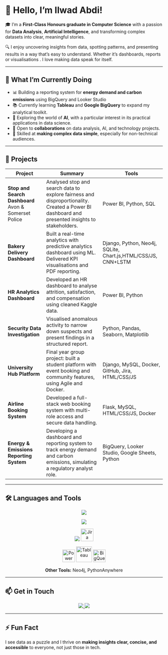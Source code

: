 # 👋 Hello, I’m Ilwad Abdi!

🎓 I’m a **First-Class Honours graduate in Computer Science** with a passion for **Data Analysis**, **Artificial Intelligence**, and transforming complex datasets into clear, meaningful stories.

🔍 I enjoy uncovering insights from data, spotting patterns, and presenting results in a way that’s easy to understand. Whether it’s dashboards, reports or visualisations . I love making data speak for itself.

---

## 💼 What I’m Currently Doing

- 📊 Building a reporting system for **energy demand and carbon emissions** using BigQuery and Looker Studio  
- 📚 Currently learning **Tableau** and **Google BigQuery** to expand my analytical toolkit.
- 🤖 Exploring the world of **AI**, with a particular interest in its practical applications in data science.
- 🤝 Open to **collaborations** on data analysis, AI, and technology projects.
- 🧠 Skilled at **making complex data simple**, especially for non-technical audiences.

---

## 🚀  Projects

| Project | Summary | Tools |
|--------|---------|-------|
| **Stop and Search Dashboard** <br> Avon & Somerset Police | Analysed stop and search data to explore fairness and disproportionality. Created a Power BI dashboard and presented insights to stakeholders. | Power BI, Python, SQL |
| **Bakery Delivery Dashboard** | Built a real-time analytics with predictive analytics dashboard using ML. Delivered KPI visualisations and PDF reporting. | Django, Python, Neo4j, SQLite, Chart.js,HTML/CSS/JS, CNN+LSTM |
| **HR Analytics Dashboard** | Developed an HR dashboard to analyse attrition, satisfaction, and compensation using cleaned Kaggle data. | Power BI, Python |
| **Security Data Investigation** | Visualised anomalous activity to narrow down suspects and present findings in a structured report. | Python, Pandas, Seaborn, Matplotlib |
| **University Hub Platform** | Final year group project: built a student platform with event booking and community features, using Agile and Docker. | Django, MySQL, Docker, GitHub, Jira, HTML/CSS/JS|
| **Airline Booking System** | Developed a full-stack web booking system with multi-role access and secure data handling. | Flask, MySQL, HTML/CSS/JS, Docker |
| **Energy & Emissions Reporting System** | Developing a dashboard and reporting system to track energy demand and carbon emissions, simulating a regulatory analyst role. | BigQuery, Looker Studio, Google Sheets, Python |


---

## 🛠️ Languages and Tools

<p align="center">
  <img src="https://skillicons.dev/icons?i=python,mysql,sqlite,git,linux" />
</p>
<p align="center">
  <img src="https://skillicons.dev/icons?i=html,css,js,react,flask,django" />
</p>
<p align="center">
  <img src="https://skillicons.dev/icons?i=docker,figma,postman" />
  <img src="https://cdn.jsdelivr.net/gh/devicons/devicon/icons/jira/jira-original.svg" width="40" height="40" alt="Jira" />
</p>
<p align="center">
  <img src="https://raw.githubusercontent.com/microsoft/PowerBI-Icons/main/SVG/Power-BI.svg" width="40" height="40" alt="Power BI" />
  <img src="https://cdn.worldvectorlogo.com/logos/tableau-software.svg" width="50" height="50" alt="Tableau" />
  <img src="https://www.vectorlogo.zone/logos/google_bigquery/google_bigquery-icon.svg" width="40" height="40" alt="BigQuery" />
</p>

<p align="center">
  <strong>Other Tools:</strong> Neo4j, PythonAnywhere
</p>

---

## 📫 Get in Touch

<div align="center">
  <a href="mailto:ilwadabdi234@gmail.com">
    <img src="https://img.shields.io/badge/Gmail-333333?style=for-the-badge&logo=gmail&logoColor=red" />
  </a>
  <a href="https://linkedin.com/in/ilwad-abdi" target="_blank">
    <img src="https://img.shields.io/badge/LinkedIn-0077B5?style=for-the-badge&logo=linkedin&logoColor=white" />
  </a>
</div>

---

## ⚡ Fun Fact

I see data as a puzzle and I thrive on **making insights clear, concise, and accessible** to everyone, not just those in tech.

